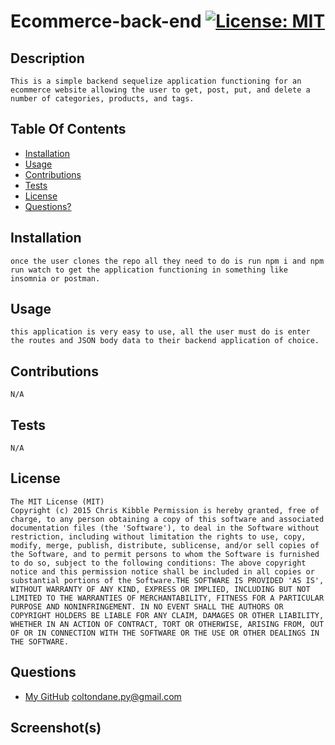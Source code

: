 # Ecommerce-back-end [![License: MIT](https://img.shields.io/badge/License-MIT-yellow.svg)](https://opensource.org/licenses/MIT)
## Description
    This is a simple backend sequelize application functioning for an ecommerce website allowing the user to get, post, put, and delete a number of categories, products, and tags.
## Table Of Contents
- [Installation](#installation)
- [Usage](#usage)
- [Contributions](#contributions)
- [Tests](#tests)
- [License](#license)
- [Questions?](#questions)
## Installation
    once the user clones the repo all they need to do is run npm i and npm run watch to get the application functioning in something like insomnia or postman.
## Usage
    this application is very easy to use, all the user must do is enter the routes and JSON body data to their backend application of choice.
## Contributions
    N/A
## Tests
    N/A
## License
    The MIT License (MIT)
	Copyright (c) 2015 Chris Kibble Permission is hereby granted, free of charge, to any person obtaining a copy of this software and associated documentation files (the 'Software'), to deal in the Software without restriction, including without limitation the rights to use, copy, modify, merge, publish, distribute, sublicense, and/or sell copies of the Software, and to permit persons to whom the Software is furnished to do so, subject to the following conditions: The above copyright notice and this permission notice shall be included in all copies or substantial portions of the Software.THE SOFTWARE IS PROVIDED 'AS IS', WITHOUT WARRANTY OF ANY KIND, EXPRESS OR IMPLIED, INCLUDING BUT NOT LIMITED TO THE WARRANTIES OF MERCHANTABILITY, FITNESS FOR A PARTICULAR PURPOSE AND NONINFRINGEMENT. IN NO EVENT SHALL THE AUTHORS OR COPYRIGHT HOLDERS BE LIABLE FOR ANY CLAIM, DAMAGES OR OTHER LIABILITY, WHETHER IN AN ACTION OF CONTRACT, TORT OR OTHERWISE, ARISING FROM, OUT OF OR IN CONNECTION WITH THE SOFTWARE OR THE USE OR OTHER DEALINGS IN THE SOFTWARE.
## Questions
- [My GitHub](https://github.com/coltondane)
    coltondane.py@gmail.com
## Screenshot(s)